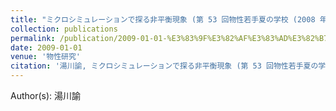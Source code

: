 ```yaml
---
title: "ミクロシミュレーションで探る非平衡現象 (第 53 回物性若手夏の学校 (2008 年度), 講義ノート)"
collection: publications
permalink: /publication/2009-01-01-%E3%83%9F%E3%82%AF%E3%83%AD%E3%82%B7%E3%83%9F%E3%83%A5%E3%83%AC%E3%83%BC%E3%82%B7%E3%83%A7%E3%83%B3%E3%81%A7%E6%8E%A2%E3%82%8B%E9%9D%9E%E5%B9%B3%E8%A1%A1%E7%8F%BE%E8%B1%A1%20
date: 2009-01-01
venue: '物性研究'
citation: '湯川諭, ミクロシミュレーションで探る非平衡現象 (第 53 回物性若手夏の学校 (2008 年度), 講義ノート), 物性研究, <b>91</b>, 639-651, (2009)'
---
```


Author(s): 湯川諭
